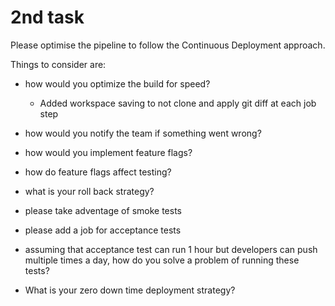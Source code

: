 # 2nd task

Please optimise the pipeline to follow the Continuous Deployment approach.

Things to consider are:
- how would you optimize the build for speed?
  - Added workspace saving to not clone and apply git diff at each job step
   
- how would you notify the team if something went wrong?
- how would you implement feature flags?
- how do feature flags affect testing?
- what is your roll back strategy?
- please take adventage of smoke tests
- please add a job for acceptance tests
- assuming that acceptance test can run 1 hour but developers can push multiple times a day, how do you solve a problem of running these tests?
- What is your zero down time deployment strategy?
